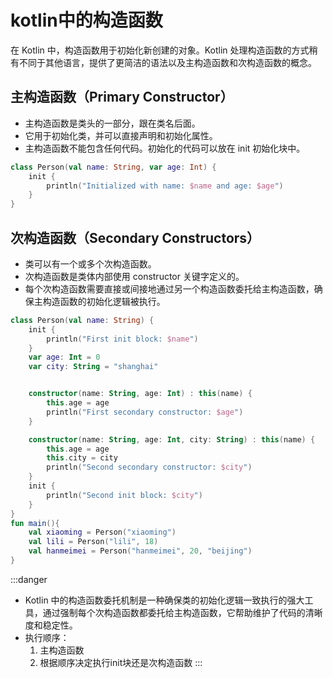 # kotlin中的构造函数

在 Kotlin 中，构造函数用于初始化新创建的对象。Kotlin 处理构造函数的方式稍有不同于其他语言，提供了更简洁的语法以及主构造函数和次构造函数的概念。

## 主构造函数（Primary Constructor）

- 主构造函数是类头的一部分，跟在类名后面。
- 它用于初始化类，并可以直接声明和初始化属性。
- 主构造函数不能包含任何代码。初始化的代码可以放在 init 初始化块中。
```kotlin
class Person(val name: String, var age: Int) {
    init {
        println("Initialized with name: $name and age: $age")
    }
}
```
## 次构造函数（Secondary Constructors）

- 类可以有一个或多个次构造函数。
- 次构造函数是类体内部使用 constructor 关键字定义的。
- 每个次构造函数需要直接或间接地通过另一个构造函数委托给主构造函数，确保主构造函数的初始化逻辑被执行。

```kotlin
class Person(val name: String) {
    init {
        println("First init block: $name")
    }
    var age: Int = 0
    var city: String = "shanghai"


    constructor(name: String, age: Int) : this(name) {
        this.age = age
        println("First secondary constructor: $age")
    }

    constructor(name: String, age: Int, city: String) : this(name) {
        this.age = age
        this.city = city
        println("Second secondary constructor: $city")
    }
    init {
        println("Second init block: $city")
    }
}
fun main(){
    val xiaoming = Person("xiaoming")
    val lili = Person("lili", 18)
    val hanmeimei = Person("hanmeimei", 20, "beijing")
}
```

:::danger
- Kotlin 中的构造函数委托机制是一种确保类的初始化逻辑一致执行的强大工具，通过强制每个次构造函数都委托给主构造函数，它帮助维护了代码的清晰度和稳定性。
- 执行顺序：
    1. 主构造函数
    2. 根据顺序决定执行init块还是次构造函数
:::